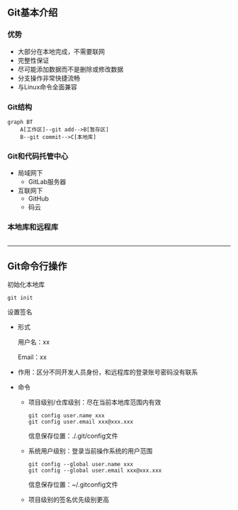 ## Git基本介绍

### 优势

- 大部分在本地完成，不需要联网
- 完整性保证
- 尽可能添加数据而不是删除或修改数据
- 分支操作非常快捷流畅
- 与Linux命令全面兼容



### Git结构

```mermaid
graph BT
	A[工作区]--git add-->B[暂存区]
	B--git commit-->C[本地库]

```



### Git和代码托管中心

- 局域网下
  - GitLab服务器
- 互联网下
  - GitHub
  - 码云



### 本地库和远程库

![]()

---

## Git命令行操作

初始化本地库

```git
git init
```

设置签名

- 形式

  用户名：xx

  Email：xx

- 作用：区分不同开发人员身份，和远程库的登录账号密码没有联系

- 命令

  - 项目级别/仓库级别：尽在当前本地库范围内有效

    ```
    git config user.name xxx
    git config user.email xxx@xxx.xxx
    ```

    信息保存位置：./.git/config文件

  - 系统用户级别：登录当前操作系统的用户范围

    ```
    git config --global user.name xxx
    git config --global user.email xxx@xxx.xxx
    ```

    信息保存位置：~/.gitconfig文件

  - 项目级别的签名优先级别更高

